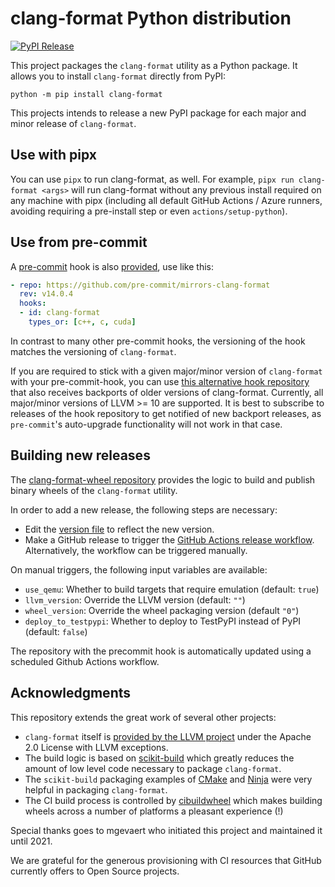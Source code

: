 # clang-format Python distribution

[![PyPI Release](https://img.shields.io/pypi/v/clang-format.svg)](https://pypi.org/project/clang-format)

This project packages the `clang-format` utility as a Python package. It allows you to install `clang-format` directly from PyPI:

```
python -m pip install clang-format
```

This projects intends to release a new PyPI package for each major and minor release of `clang-format`.

## Use with pipx

You can use `pipx` to run clang-format, as well. For example, `pipx run clang-format <args>` will run clang-format without any previous install required on any machine with pipx (including all default GitHub Actions / Azure runners, avoiding requiring a pre-install step or even `actions/setup-python`).

## Use from pre-commit

A [pre-commit](https://pre-commit.com) hook is also [provided](https://github.com/pre-commit/mirrors-clang-format), use like this:

```yaml
- repo: https://github.com/pre-commit/mirrors-clang-format
  rev: v14.0.4
  hooks:
  - id: clang-format
    types_or: [c++, c, cuda]
```

In contrast to many other pre-commit hooks, the versioning of the hook matches the versioning of `clang-format`.

If you are required to stick with a given major/minor version of `clang-format` with your pre-commit-hook, you can use [this alternative hook repository](https://github.com/ssciwr/clang-format-hook) that also receives backports of older versions of clang-format.
Currently, all major/minor versions of LLVM >= 10 are supported.
It is best to subscribe to releases of the hook repository to get notified of new backport releases, as `pre-commit`'s auto-upgrade functionality will not work in that case.

## Building new releases

The [clang-format-wheel repository](https://github.com/ssciwr/clang-format-wheel) provides the logic to build and publish binary wheels of the `clang-format` utility.

In order to add a new release, the following steps are necessary:

* Edit the [version file](https://github.com/ssciwr/clang-format-wheel/blob/main/clang-format_version.cmake) to reflect the new version.
* Make a GitHub release to trigger the [GitHub Actions release workflow](https://github.com/ssciwr/clang-format-wheel/actions/workflows/release.yml). Alternatively, the workflow can be triggered manually.

On manual triggers, the following input variables are available:
* `use_qemu`: Whether to build targets that require emulation (default: `true`)
* `llvm_version`: Override the LLVM version (default: `""`)
* `wheel_version`: Override the wheel packaging version (default `"0"`)
* `deploy_to_testpypi`: Whether to deploy to TestPyPI instead of PyPI (default: `false`)

The repository with the precommit hook is automatically updated using a scheduled Github Actions workflow.

## Acknowledgments

This repository extends the great work of several other projects:

* `clang-format` itself is [provided by the LLVM project](https://github.com/llvm/llvm-project) under the Apache 2.0 License with LLVM exceptions.
* The build logic is based on [scikit-build](https://github.com/scikit-build/scikit-build) which greatly reduces the amount of low level code necessary to package `clang-format`.
* The `scikit-build` packaging examples of [CMake](https://github.com/scikit-build/cmake-python-distributions) and [Ninja](https://github.com/scikit-build/ninja-python-distributions) were very helpful in packaging `clang-format`.
* The CI build process is controlled by [cibuildwheel](https://github.com/pypa/cibuildwheel) which makes building wheels across a number of platforms a pleasant experience (!)

Special thanks goes to mgevaert who initiated this project and maintained it until 2021.

We are grateful for the generous provisioning with CI resources that GitHub currently offers to Open Source projects.
